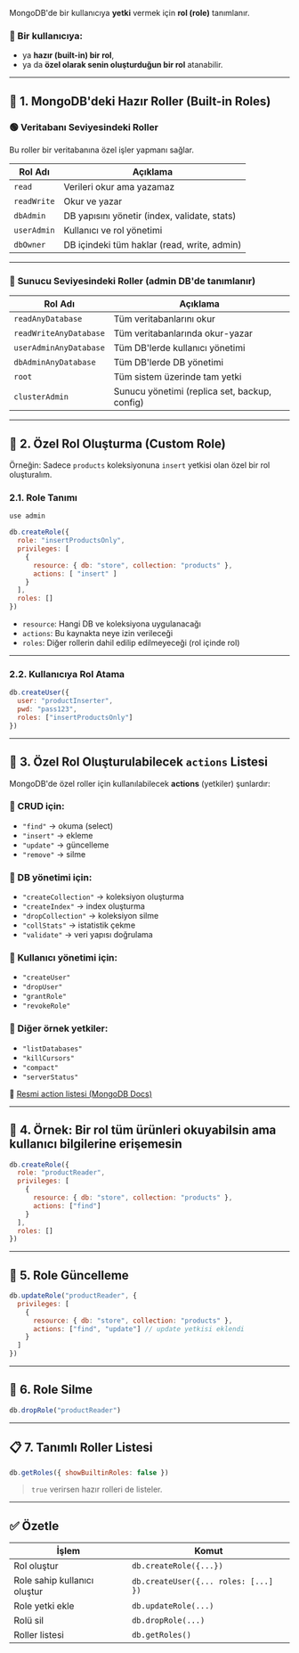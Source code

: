 
MongoDB'de bir kullanıcıya **yetki** vermek için **rol (role)** tanımlanır.

### 🎯 Bir kullanıcıya:

- ya **hazır (built-in) bir rol**,
- ya da **özel olarak senin oluşturduğun bir rol** atanabilir.

---

## 🧱 1. MongoDB'deki Hazır Roller (Built-in Roles)

### 🟢 **Veritabanı Seviyesindeki Roller**

Bu roller bir veritabanına özel işler yapmanı sağlar.

|Rol Adı|Açıklama|
|---|---|
|`read`|Verileri okur ama yazamaz|
|`readWrite`|Okur ve yazar|
|`dbAdmin`|DB yapısını yönetir (index, validate, stats)|
|`userAdmin`|Kullanıcı ve rol yönetimi|
|`dbOwner`|DB içindeki tüm haklar (read, write, admin)|

---

### 🔵 **Sunucu Seviyesindeki Roller (admin DB'de tanımlanır)**

|Rol Adı|Açıklama|
|---|---|
|`readAnyDatabase`|Tüm veritabanlarını okur|
|`readWriteAnyDatabase`|Tüm veritabanlarında okur-yazar|
|`userAdminAnyDatabase`|Tüm DB'lerde kullanıcı yönetimi|
|`dbAdminAnyDatabase`|Tüm DB'lerde DB yönetimi|
|`root`|Tüm sistem üzerinde tam yetki|
|`clusterAdmin`|Sunucu yönetimi (replica set, backup, config)|

---

## 🔨 2. Özel Rol Oluşturma (Custom Role)

Örneğin: Sadece `products` koleksiyonuna `insert` yetkisi olan özel bir rol oluşturalım.

### 2.1. Role Tanımı

```js
use admin

db.createRole({
  role: "insertProductsOnly",
  privileges: [
    {
      resource: { db: "store", collection: "products" },
      actions: [ "insert" ]
    }
  ],
  roles: []
})
```

- `resource`: Hangi DB ve koleksiyona uygulanacağı
- `actions`: Bu kaynakta neye izin verileceği
- `roles`: Diğer rollerin dahil edilip edilmeyeceği (rol içinde rol)

---

### 2.2. Kullanıcıya Rol Atama

```js
db.createUser({
  user: "productInserter",
  pwd: "pass123",
  roles: ["insertProductsOnly"]
})
```

---

## 📘 3. Özel Rol Oluşturulabilecek `actions` Listesi

MongoDB'de özel roller için kullanılabilecek **actions** (yetkiler) şunlardır:

### 🎯 CRUD için:

- `"find"` → okuma (select)
- `"insert"` → ekleme
- `"update"` → güncelleme
- `"remove"` → silme

### 🧰 DB yönetimi için:

- `"createCollection"` → koleksiyon oluşturma
- `"createIndex"` → index oluşturma
- `"dropCollection"` → koleksiyon silme
- `"collStats"` → istatistik çekme
- `"validate"` → veri yapısı doğrulama

### 👤 Kullanıcı yönetimi için:

- `"createUser"`
- `"dropUser"`
- `"grantRole"`
- `"revokeRole"`

### 🚀 Diğer örnek yetkiler:

- `"listDatabases"`
- `"killCursors"`
- `"compact"`
- `"serverStatus"`

🔗 [Resmi action listesi (MongoDB Docs)](https://www.mongodb.com/docs/manual/reference/privilege-actions/)

---

## 🧪 4. Örnek: Bir rol tüm ürünleri okuyabilsin ama kullanıcı bilgilerine erişemesin

```js
db.createRole({
  role: "productReader",
  privileges: [
    {
      resource: { db: "store", collection: "products" },
      actions: ["find"]
    }
  ],
  roles: []
})
```

---

## 🔄 5. Role Güncelleme

```js
db.updateRole("productReader", {
  privileges: [
    {
      resource: { db: "store", collection: "products" },
      actions: ["find", "update"] // update yetkisi eklendi
    }
  ]
})
```

---

## 🧼 6. Role Silme

```js
db.dropRole("productReader")
```

---

## 📋 7. Tanımlı Roller Listesi

```js
db.getRoles({ showBuiltinRoles: false })
```

> `true` verirsen hazır rolleri de listeler.

---

## ✅ Özetle

|İşlem|Komut|
|---|---|
|Rol oluştur|`db.createRole({...})`|
|Role sahip kullanıcı oluştur|`db.createUser({... roles: [...] })`|
|Role yetki ekle|`db.updateRole(...)`|
|Rolü sil|`db.dropRole(...)`|
|Roller listesi|`db.getRoles()`|
